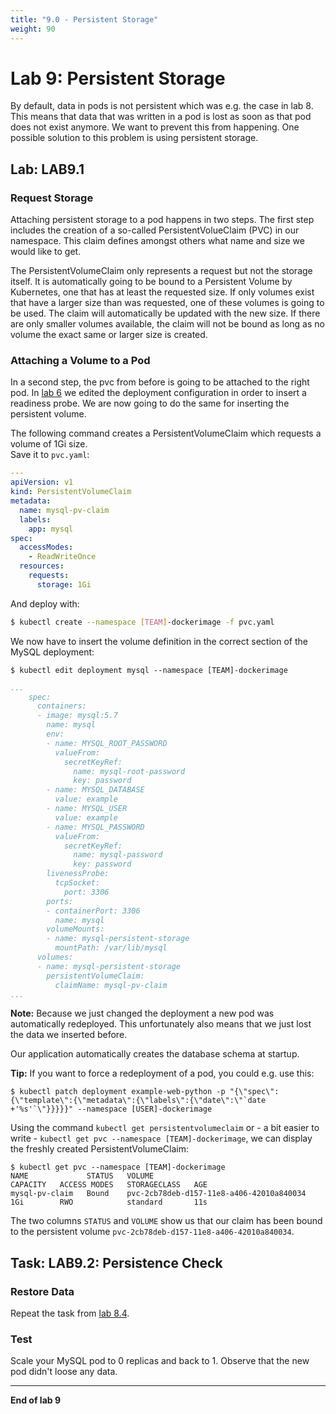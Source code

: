 ```yaml
---
title: "9.0 - Persistent Storage"
weight: 90
---
```


# Lab 9: Persistent Storage

By default, data in pods is not persistent which was e.g. the case in lab 8. This means that data that was written in a pod is lost as soon as that pod does not exist anymore. We want to prevent this from happening. One possible solution to this problem is using persistent storage.


## Lab: LAB9.1

### Request Storage

Attaching persistent storage to a pod happens in two steps. The first step includes the creation of a so-called PersistentVolueClaim (PVC) in our namespace. This claim defines amongst others what name and size we would like to get.

The PersistentVolumeClaim only represents a request but not the storage itself. It is automatically going to be bound to a Persistent Volume by Kubernetes, one that has at least the requested size. If only volumes exist that have a larger size than was requested, one of these volumes is going to be used. The claim will automatically be updated with the new size. If there are only smaller volumes available, the claim will not be bound as long as no volume the exact same or larger size is created.


### Attaching a Volume to a Pod

In a second step, the pvc from before is going to be attached to the right pod. In [lab 6](06_scale.md) we edited the deployment configuration in order to insert a readiness probe. We are now going to do the same for inserting the persistent volume.

The following command creates a PersistentVolumeClaim which requests a volume of 1Gi size.  
Save it to `pvc.yaml`:

```yaml
---
apiVersion: v1
kind: PersistentVolumeClaim
metadata:
  name: mysql-pv-claim
  labels:
    app: mysql
spec:
  accessModes:
    - ReadWriteOnce
  resources:
    requests:
      storage: 1Gi
```
And deploy with:

```bash
$ kubectl create --namespace [TEAM]-dockerimage -f pvc.yaml
```

We now have to insert the volume definition in the correct section of the MySQL deployment:

```
$ kubectl edit deployment mysql --namespace [TEAM]-dockerimage
```
```yaml
...
    spec:
      containers:
      - image: mysql:5.7
        name: mysql
        env:
        - name: MYSQL_ROOT_PASSWORD
          valueFrom:
            secretKeyRef:
              name: mysql-root-password
              key: password
        - name: MYSQL_DATABASE
          value: example
        - name: MYSQL_USER
          value: example
        - name: MYSQL_PASSWORD
          valueFrom:
            secretKeyRef:
              name: mysql-password
              key: password
        livenessProbe:
          tcpSocket:
            port: 3306
        ports:
        - containerPort: 3306
          name: mysql
        volumeMounts:
        - name: mysql-persistent-storage
          mountPath: /var/lib/mysql
      volumes:
      - name: mysql-persistent-storage
        persistentVolumeClaim:
          claimName: mysql-pv-claim
...
```

**Note:** Because we just changed the deployment a new pod was automatically redeployed. This unfortunately also means that we just lost the data we inserted before.

Our application automatically creates the database schema at startup.

**Tip:** If you want to force a redeployment of a pod, you could e.g. use this:

```
$ kubectl patch deployment example-web-python -p "{\"spec\":{\"template\":{\"metadata\":{\"labels\":{\"date\":\"`date +'%s'`\"}}}}}" --namespace [USER]-dockerimage
```

Using the command `kubectl get persistentvolumeclaim` or - a bit easier to write - `kubectl get pvc --namespace [TEAM]-dockerimage`, we can display the freshly created PersistentVolumeClaim:

```
$ kubectl get pvc --namespace [TEAM]-dockerimage
NAME             STATUS   VOLUME                                     CAPACITY   ACCESS MODES   STORAGECLASS   AGE
mysql-pv-claim   Bound    pvc-2cb78deb-d157-11e8-a406-42010a840034   1Gi        RWO            standard       11s
```

The two columns `STATUS` and `VOLUME` show us that our claim has been bound to the persistent volume `pvc-2cb78deb-d157-11e8-a406-42010a840034`.


## Task: LAB9.2: Persistence Check

### Restore Data

Repeat the task from [lab 8.4](08_database.md#l%C3solution-lab84).


### Test

Scale your MySQL pod to 0 replicas and back to 1. Observe that the new pod didn't loose any data.

---

**End of lab 9**
